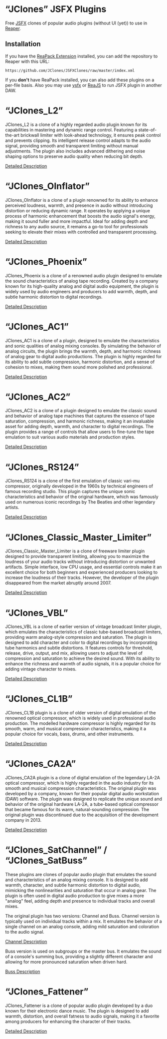 # “JClones” JSFX Plugins
Free [JSFX](https://www.reaper.fm/sdk/js/) clones of popular audio plugins (without UI (yet)) to use in [Reaper](https://www.reaper.fm/).

## Installation
If you have the [ReaPack Extension](https://reapack.com/) installed, you can add the repository to Reaper with this URL:

```
https://github.com/JClones/JSFXClones/raw/master/index.xml
```

If you **don't** have ReaPack installed, you can also add these plugins on a per-file basis. Also you may use [ysfx](https://github.com/jpcima/ysfx) or [ReaJS](https://www.reaper.fm/reaplugs/) to run JSFX plugin in another DAW. 

# “JClones_L2”

JClones_L2 is a clone of a highly regarded audio plugin known for its capabilities in mastering and dynamic range control. Featuring a state-of-the-art brickwall limiter with look-ahead technology, it ensures peak control and prevents clipping. Its intelligent release control adapts to the audio signal, providing smooth and transparent limiting without manual adjustments. The plugin also includes advanced dithering and noise shaping options to preserve audio quality when reducing bit depth.

[Detailed Description](https://github.com/JClones/JSFXClones/blob/master/JClones_L2.md)

# “JClones_OInflator”

JClones_OInflator is a clone of a plugin renowned for its ability to enhance perceived loudness, warmth, and presence in audio without introducing distortion or reducing dynamic range. It operates by applying a unique process of harmonic enhancement that boosts the audio signal's energy, making it sound fuller and more impactful. Ideal for adding depth and richness to any audio source, it remains a go-to tool for professionals seeking to elevate their mixes with controlled and transparent processing.

[Detailed Description](https://github.com/JClones/JSFXClones/blob/master/JClones_OInflator.md)

# “JClones_Phoenix”
JClones_Phoenix is a clone of a renowned audio plugin designed to emulate the sound characteristics of analog tape recording. Created by a company known for its high-quality analog and digital audio equipment, the plugin is widely used by audio engineers and producers to add warmth, depth, and subtle harmonic distortion to digital recordings.

[Detailed Description](https://github.com/JClones/JSFXClones/blob/master/JClones_Phoenix.md)

# “JClones_AC1”
JClones_AC1 is a clone of a plugin, designed to emulate the characteristics and sonic qualities of analog mixing consoles. By simulating the behavior of analog circuits, the plugin brings the warmth, depth, and harmonic richness of analog gear to digital audio productions. The plugin is highly regarded for its ability to add subtle compression, harmonic distortion, and a sense of cohesion to mixes, making them sound more polished and professional.

[Detailed Description](https://github.com/JClones/JSFXClones/blob/master/JClones_AC1.md)

# “JClones_AC2”
JClones_AC2 is a clone of a plugin designed to emulate the classic sound and behavior of analog tape machines that captures the essence of tape saturation, compression, and harmonic richness, making it an invaluable asset for adding depth, warmth, and character to digital recordings. The plugin provides a range of controls that allow users to fine-tune the tape emulation to suit various audio materials and production styles.

[Detailed Description](https://github.com/JClones/JSFXClones/blob/master/JClones_AC2.md)

# “JClones_RS124”
JClones_RS124 is a clone of the first emulation of classic vari-mu compressor, originally developed in the 1960s by technical engineers of famous recording studio. This plugin captures the unique sonic characteristics and behavior of the original hardware, which was famously used on numerous iconic recordings by The Beatles and other legendary artists.

[Detailed Description](https://github.com/JClones/JSFXClones/blob/master/JClones_RS124.md)

# “JClones_Classic_Master_Limiter”
JClones_Classic_Master_Limiter is a clone of freeware limiter plugin designed to provide transparent limiting, allowing you to maximize the loudness of your audio tracks without introducing distortion or unwanted artifacts. Simple interface, low CPU usage, and essential controls make it an excellent choice for both beginners and experienced producers looking to increase the loudness of their tracks. However, the developer of the plugin disappeared from the market abruptly around 2007.

[Detailed Description](https://github.com/JClones/JSFXClones/blob/master/JClones_Classic_Master_Limiter.md)

# “JClones_VBL”
JClones_VBL is a clone of earlier version of vintage broadcast limiter plugin, which emulates the characteristics of classic tube-based broadcast limiters, providing warm analog-style compression and saturation. The plugin is designed to add character and color to digital recordings by incorporating tube harmonics and subtle distortions. It features controls for threshold, release, drive, output, and mix, allowing users to adjust the level of compression and saturation to achieve the desired sound. With its ability to enhance the richness and warmth of audio signals, it is a popular choice for adding vintage character to mixes.

[Detailed Description](https://github.com/JClones/JSFXClones/blob/master/JClones_VBL.md)

# “JClones_CL1B”
JClones_CL1B plugin is a clone of older version of digital emulation of the renowned optical compressor, which is widely used in professional audio production. The modelled hardware compressor is highly regarded for its smooth, warm, and musical compression characteristics, making it a popular choice for vocals, bass, drums, and other instruments.

[Detailed Description](https://github.com/JClones/JSFXClones/blob/master/JClones_CL1B.md)

# “JClones_CA2A”
JClones_CA2A plugin is a clone of digital emulation of the legendary LA-2A optical compressor, which is highly regarded in the audio industry for its smooth and musical compression characteristics. The original plugin was developed by a company, known for their popular digital audio workstation (DAW) software. The plugin was designed to replicate the unique sound and behavior of the original hardware LA-2A, a tube-based optical compressor that became famous for its warm, natural-sounding compression. The original plugin was discontinued due to the acquisition of the development company in 2013.

[Detailed Description](https://github.com/JClones/JSFXClones/blob/master/JClones_CA2A.md)

# “JClones_SatChannel” / “JClones_SatBuss”
These plugins are clones of popular audio plugin that emulates the sound and characteristics of an analog mixing console. It is designed to add warmth, character, and subtle harmonic distortion to digital audio, mimicking the nonlinearities and saturation that occur in analog gear. The plugin is often used in digital audio production to give mixes a more "analog" feel, adding depth and presence to individual tracks and overall mixes.

The original plugin has two versions: Channel and Buss. Channel version is typically used on individual tracks within a mix. It emulates the behavior of a single channel on an analog console, adding mild saturation and coloration to the audio signal.

[Channel Description](https://github.com/JClones/JSFXClones/blob/master/JClones_SatChannel.md)

Buss version is used on subgroups or the master bus. It emulates the sound of a console's summing bus, providing a slightly different character and allowing for more pronounced saturation when driven hard. 

[Buss Description](https://github.com/JClones/JSFXClones/blob/master/JClones_SatBuss.md)

# “JClones_Fattener”
JClones_Fattener is a clone of popular audio plugin developed by a duo known for their electronic dance music. The plugin is designed to add warmth, distortion, and overall fatness to audio signals, making it a favorite among producers for enhancing the character of their tracks.

[Detailed Description](https://github.com/JClones/JSFXClones/blob/master/JClones_Fattener.md)
